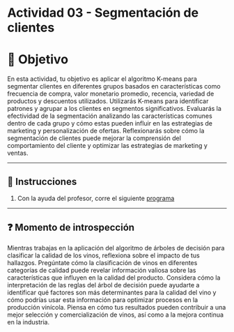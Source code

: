 # **Actividad 03 - Segmentación de clientes**

# 🎯 **Objetivo**

En esta actividad, tu objetivo es aplicar el algoritmo K-means para segmentar clientes en diferentes grupos basados en características como frecuencia de compra, valor monetario promedio, recencia, variedad de productos y descuentos utilizados. Utilizarás K-means para identificar patrones y agrupar a los clientes en segmentos significativos. Evaluarás la efectividad de la segmentación analizando las características comunes dentro de cada grupo y cómo estas pueden influir en las estrategias de marketing y personalización de ofertas. Reflexionarás sobre cómo la segmentación de clientes puede mejorar la comprensión del comportamiento del cliente y optimizar las estrategias de marketing y ventas.

---

## 📑 Instrucciones
1.	Con la ayuda del profesor, corre el siguiente [programa](Sesión-02/Actividad-03/Actividad_03_K_means_Customer_Segmentation.ipynb)

---

## ❓ **Momento de introspección**

Mientras trabajas en la aplicación del algoritmo de árboles de decisión para clasificar la calidad de los vinos, reflexiona sobre el impacto de tus hallazgos. Pregúntate cómo la clasificación de vinos en diferentes categorías de calidad puede revelar información valiosa sobre las características que influyen en la calidad del producto. Considera cómo la interpretación de las reglas del árbol de decisión puede ayudarte a identificar qué factores son más determinantes para la calidad del vino y cómo podrías usar esta información para optimizar procesos en la producción vinícola. Piensa en cómo tus resultados pueden contribuir a una mejor selección y comercialización de vinos, así como a la mejora continua en la industria.



